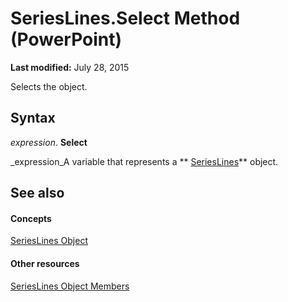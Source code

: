 
# SeriesLines.Select Method (PowerPoint)

 **Last modified:** July 28, 2015

Selects the object.

## Syntax

 _expression_. **Select**

 _expression_A variable that represents a  ** [SeriesLines](5d953ed4-ca16-3cb3-ba8f-1742e4a56cb6.md)** object.


## See also


#### Concepts


 [SeriesLines Object](5d953ed4-ca16-3cb3-ba8f-1742e4a56cb6.md)
#### Other resources


 [SeriesLines Object Members](ec44ca6c-f7d2-5ec6-4cff-ab8522b40cf8.md)
